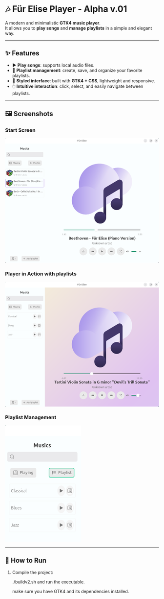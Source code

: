 # 🎶 Für Elise Player - Alpha v.01

A modern and minimalistic **GTK4 music player**.  
It allows you to **play songs** and **manage playlists** in a simple and elegant way.

---

## ✨ Features

- ▶️ **Play songs**: supports local audio files.  
- 🎼 **Playlist management**: create, save, and organize your favorite playlists.  
- 🎨 **Styled interface**: built with **GTK4 + CSS**, lightweight and responsive.  
- 🖱️ **Intuitive interaction**: click, select, and easily navigate between playlists.  

---

## 🖼️ Screenshots

### Start Screen
![Start Screen](./assets/start.png)

### Player in Action with playlists
![Player](./assets/player.png)

### Playlist Management
![Playlists](./assets/playlists.png)


---

## 🚀 How to Run

1. Compile the project:

    ./buildv2.sh and run the executable.

   make sure you have GTK4 and its dependencies installed.
 
